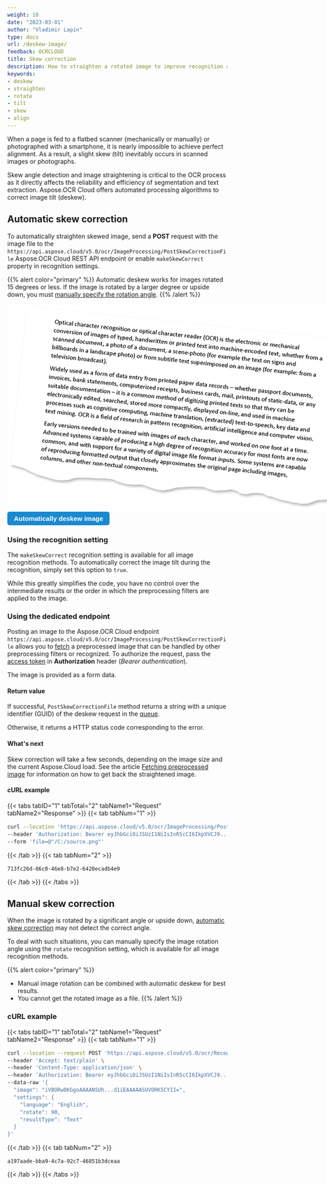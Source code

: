 ```yaml
---
weight: 10
date: "2023-03-01"
author: "Vladimir Lapin"
type: docs
url: /deskew-image/
feedback: OCRCLOUD
title: Skew correction
description: How to straighten a rotated image to improve recognition accuracy with Aspose.OCR Cloud API.
keywords:
- deskew
- straighten
- rotate
- tilt
- skew
- align
---
```


<style>
	button {
		cursor: pointer;
		margin-right: 20px;
		padding: 7px 15px;
		border: none;
		border-radius: 5px;
		background-color: #1a89d0;
		font-weight: 700;
		font-size: 15px;
		color: #ffffff;
	}

	button:hover {
		background-color: #3071a9;
	}

	button:focus {
		outline: none;
	}

	.code-sample {
		display: flex;
	}

	.code-sample > div {
		display: flex;
		align-items: center;
		padding: 5px 10px;
		border-radius: 5px;
		white-space: nowrap;
		background-color: rgba(0,0,0,5%);
		font-size: 16px;
		font-weight: 700;
	}

	.unseen {
		display: none !important;
	}

	.duo {
		position: relative;
		width: 800px;
		height: 474px;
	}

	.duo > img {
		position: absolute;
	}
</style>

When a page is fed to a flatbed scanner (mechanically or manually) or photographed with a smartphone, it is nearly impossible to achieve perfect alignment. As a result, a slight skew (tilt) inevitably occurs in scanned images or photographs.

Skew angle detection and image straightening is critical to the OCR process as it directly affects the reliability and efficiency of segmentation and text extraction. Aspose.OCR Cloud offers automated processing algorithms to correct image tilt (deskew).

## Automatic skew correction

To automatically straighten skewed image, send a **POST** request with the image file to the `https://api.aspose.cloud/v5.0/ocr/ImageProcessing/PostSkewCorrectionFile` Aspose.OCR Cloud REST API endpoint or enable `makeSkewCorrect` property in recognition settings.

{{% alert color="primary" %}} 
Automatic deskew works for images rotated 15 degrees or less. If the image is rotated by a larger degree or upside down, you must [manually specify the rotation angle](#manual-skew-correction).
{{% /alert %}}

<div class="duo">
	<img src="skew-origin.png" alt="Skewed image" />
	<img src="deskew.png" alt="Deskewed image" style="display: none;" />
</div>
<button onclick="triggerSkew(this)">Automatically deskew image</button>
<script>
	function triggerSkew(obj)
	{
		let images = $(".duo > img");
		let skewed = images.eq(0).is(":visible");
		if(skewed)
		{
			images.eq(1).show(200);
			images.eq(0).hide(200);
			$(obj).text("View original image");
		}
		else
		{
			images.eq(0).show(200);
			images.eq(1).hide(200);
			$(obj).text("Automatically deskew image");
		}
	}
</script>

### Using the recognition setting

The `makeSkewCorrect` recognition setting is available for all image recognition methods. To automatically correct the image tilt during the recognition, simply set this option to `true`.

While this greatly simplifies the code, you have no control over the intermediate results or the order in which the preprocessing filters are applied to the image.

### Using the dedicated endpoint

Posting an image to the Aspose.OCR Cloud endpoint `https://api.aspose.cloud/v5.0/ocr/ImageProcessing/PostSkewCorrectionFile` allows you to [fetch](/ocr/fetch-preprocessed-image/) a preprocessed image that can be handled by other preprocessing filters or recognized. To authorize the request, pass the [access token](/ocr/authorization/) in **Authorization** header (_Bearer authentication_).

The image is provided as a form data.

#### Return value

If successful, `PostSkewCorrectionFile` method returns a string with a unique identifier (GUID) of the deskew request in the [queue](/ocr/recognition-workflow/).

Otherwise, it returns a HTTP status code corresponding to the error.

#### What's next

Skew correction will take a few seconds, depending on the image size and the current Aspose.Cloud load. See the article [Fetching preprocessed image](/ocr/fetch-preprocessed-image/) for information on how to get back the straightened image.

#### cURL example

{{< tabs tabID="1" tabTotal="2" tabName1="Request" tabName2="Response" >}}
{{< tab tabNum="1" >}}
```bash
curl --location 'https://api.aspose.cloud/v5.0/ocr/ImageProcessing/PostSkewCorrectionFile' \
--header 'Authorization: Bearer eyJhbGciOiJSUzI1NiIsInR5cCI6IkpXVCJ9....HMTd3btfrc91Q' \
--form 'file=@"/C:/source.png"'
```
{{< /tab >}}
{{< tab tabNum="2" >}}
```
713fc26d-86c0-46e8-b7e2-6420ecadb4e9
```
{{< /tab >}}
{{< /tabs >}}

## Manual skew correction

When the image is rotated by a significant angle or upside down, [automatic skew correction](#automatic-skew-correction) may not detect the correct angle.

To deal with such situations, you can manually specify the image rotation angle using the `rotate` recognition setting, which is available for all image recognition methods.

{{% alert color="primary" %}} 
- Manual image rotation can be combined with automatic deskew for best results.
- You cannot get the rotated image as a file.
{{% /alert %}}

### cURL example

{{< tabs tabID="1" tabTotal="2" tabName1="Request" tabName2="Response" >}}
{{< tab tabNum="1" >}}
```bash
curl --location --request POST 'https://api.aspose.cloud/v5.0/ocr/RecognizeImage' \
--header 'Accept: text/plain' \
--header 'Content-Type: application/json' \
--header 'Authorization: Bearer eyJhbGciOiJSUzI1NiIsInR5cCI6IkpXVCJ9...HaRYOxBcCRCPLnrFCVXpw7UA' \
--data-raw '{
  "image": "iVBORw0KGgoAAAANSUh...d1iEAAAAASUVORK5CYII=",
  "settings": {
    "language": "English",
    "rotate": 90,
    "resultType": "Text"
  }
}'
```
{{< /tab >}}
{{< tab tabNum="2" >}}
```
a197aade-bba9-4c7a-92c7-46851b3dceaa

```
{{< /tab >}}
{{< /tabs >}}
